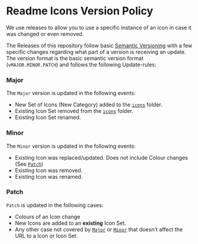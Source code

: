 [semver]: https://semver.org/
[icons]: https://github.com/Readme-Workflows/Readme-Icons/tree/main/icons

# Readme Icons Version Policy
We use releases to allow you to use a specific instance of an icon in case it was changed or even removed.

The Releases of this repository follow basic [Semantic Versioning][semver] with a few specific changes regarding what part of a version is receiving an update.  
The version format is the basic semantic version format (`vMAJOR.MINOR.PATCH`) and follows the following Update-rules:

### Major
The `Major` version is updated in the following events:

- New Set of Icons (New Category) added to the [`icons`][icons] folder.
- Existing Icon Set removed from the [`icons`][icons] folder.
- Existing Icon Set renamed.

### Minor
The `Minor` version is updated in the following events:

- Existing Icon was replaced/updated. Does not include Colour changes (See [`Patch`](#patch))
- Existing Icon was removed.
- Existing Icon was renamed.

### Patch
`Patch` is updated in the following cases:

- Colours of an Icon change
- New Icons are added to an **existing** Icon Set.
- Any other case not covered by [`Major`](#major) or [`Minor`](#minor) that doesn't affect the URL to a Icon or Icon Set.
